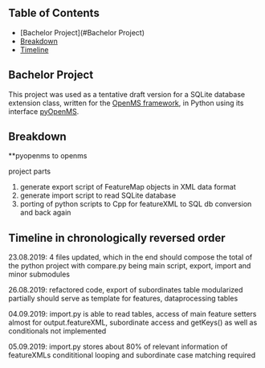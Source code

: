 ## Table of Contents

* [Bachelor Project](#Bachelor Project)
* [Breakdown](#Breakdown)
* [Timeline](#Timeline)

## Bachelor Project

This project was used as a tentative draft version for a SQLite database extension 
class, written for the [OpenMS framework](https://www.openms.de/), in Python using
its interface [pyOpenMS](https://pyopenms.readthedocs.io/en/latest/index.html).

## Breakdown
**pyopenms to openms

project parts
1. generate export script of FeatureMap objects in XML data format
2. generate import script to read SQLite database
3. porting of python scripts to Cpp for featureXML to SQL db conversion and back again

## Timeline in chronologically reversed order

23.08.2019: 4 files updated, which in the end should compose the total of the python project
with compare.py being main script, export, import and minor submodules 

26.08.2019: refactored code, export of subordinates table modularized partially 
should serve as template for features, dataprocessing tables

04.09.2019: import.py is able to read tables,
access of main feature setters almost for output.featureXML,
subordinate access and getKeys() as well as conditionals not implemented

05.09.2019: import.py stores about 80% of relevant information of featureXMLs
condititional looping and subordinate case matching required



